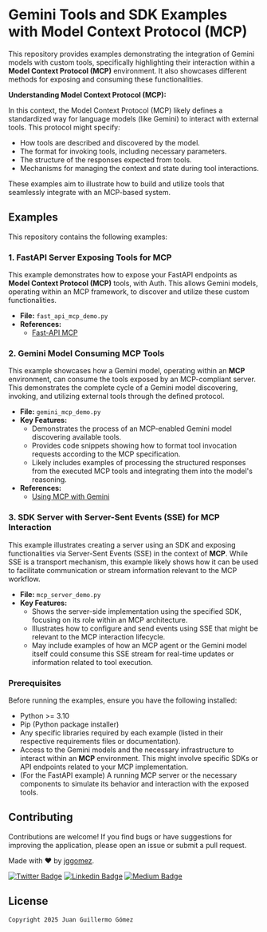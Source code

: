 # Gemini Tools and SDK Examples with Model Context Protocol (MCP)

This repository provides examples demonstrating the integration of Gemini models with custom tools, specifically highlighting their interaction within a **Model Context Protocol (MCP)** environment. It also showcases different methods for exposing and consuming these functionalities.

**Understanding Model Context Protocol (MCP):**

In this context, the Model Context Protocol (MCP) likely defines a standardized way for language models (like Gemini) to interact with external tools. This protocol might specify:

- How tools are described and discovered by the model.
- The format for invoking tools, including necessary parameters.
- The structure of the responses expected from tools.
- Mechanisms for managing the context and state during tool interactions.

These examples aim to illustrate how to build and utilize tools that seamlessly integrate with an MCP-based system.

## Examples

This repository contains the following examples:

### 1. FastAPI Server Exposing Tools for MCP

This example demonstrates how to expose your FastAPI endpoints as **Model Context Protocol (MCP)** tools, with Auth. This allows Gemini models, operating within an MCP framework, to discover and utilize these custom functionalities.

- **File:** `fast_api_mcp_demo.py`
- **References:**
    - [Fast-API MCP](https://github.com/tadata-org/fastapi_mcp)

### 2. Gemini Model Consuming MCP Tools

This example showcases how a Gemini model, operating within an **MCP** environment, can consume the tools exposed by an MCP-compliant server. This demonstrates the complete cycle of a Gemini model discovering, invoking, and utilizing external tools through the defined protocol.

- **File:** `gemini_mcp_demo.py`
- **Key Features:**
    - Demonstrates the process of an MCP-enabled Gemini model discovering available tools.
    - Provides code snippets showing how to format tool invocation requests according to the MCP specification.
    - Likely includes examples of processing the structured responses from the executed MCP tools and integrating them into the model's reasoning.
- **References:**
    - [Using MCP with Gemini](https://ai.google.dev/gemini-api/docs/function-calling?example=meeting#use_model_context_protocol_mcp)

### 3. SDK Server with Server-Sent Events (SSE) for MCP Interaction

This example illustrates creating a server using an SDK and exposing functionalities via Server-Sent Events (SSE) in the context of **MCP**. While SSE is a transport mechanism, this example likely shows how it can be used to facilitate communication or stream information relevant to the MCP workflow.

- **File:** `mcp_server_demo.py`
- **Key Features:**
    - Shows the server-side implementation using the specified SDK, focusing on its role within an MCP architecture.
    - Illustrates how to configure and send events using SSE that might be relevant to the MCP interaction lifecycle.
    - May include examples of how an MCP agent or the Gemini model itself could consume this SSE stream for real-time updates or information related to tool execution.

### Prerequisites

Before running the examples, ensure you have the following installed:

- Python >= 3.10
- Pip (Python package installer)
- Any specific libraries required by each example (listed in their respective requirements files or documentation).
- Access to the Gemini models and the necessary infrastructure to interact within an **MCP** environment. This might involve specific SDKs or API endpoints related to your MCP implementation.
- (For the FastAPI example) A running MCP server or the necessary components to simulate its behavior and interaction with the exposed tools.

## Contributing

Contributions are welcome! If you find bugs or have suggestions for improving the application, please open an issue or submit a pull request.

Made with ❤ by  [jggomez](https://devhack.co).

[![Twitter Badge](https://img.shields.io/badge/-@jggomezt-1ca0f1?style=flat-square&labelColor=1ca0f1&logo=twitter&logoColor=white&link=https://twitter.com/jggomezt)](https://twitter.com/jggomezt)
[![Linkedin Badge](https://img.shields.io/badge/-jggomezt-blue?style=flat-square&logo=Linkedin&logoColor=white&link=https://www.linkedin.com/in/jggomezt/)](https://www.linkedin.com/in/jggomezt/)
[![Medium Badge](https://img.shields.io/badge/-@jggomezt-03a57a?style=flat-square&labelColor=000000&logo=Medium&link=https://medium.com/@jggomezt)](https://medium.com/@jggomezt)

## License

    Copyright 2025 Juan Guillermo Gómez

